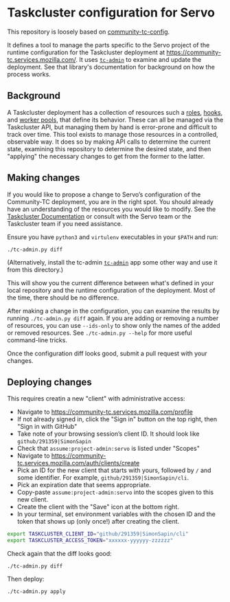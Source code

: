 # Taskcluster configuration for Servo

This repository is loosely based on
[community-tc-config](https://github.com/mozilla/community-tc-config).

It defines a tool to manage the parts specific to the Servo project of the runtime configuration
for the Taskcluster deployment at https://community-tc.services.mozilla.com/.
It uses [`tc-admin`](https://github.com/taskcluster/tc-admin) to examine and update the deployment.
See that library's documentation for background on how the process works.


## Background

A Taskcluster deployment has a collection of resources such a
[roles](https://community-tc.services.mozilla.com/docs/manual/design/apis/hawk/roles),
[hooks](https://community-tc.services.mozilla.com/docs/reference/core/hooks), and
[worker pools](https://community-tc.services.mozilla.com/docs/reference/core/worker-manager),
that define its behavior.
These can all be managed via the Taskcluster API,
but managing them by hand is error-prone and difficult to track over time.
This tool exists to manage those resources in a controlled, observable way.
It does so by making API calls to determine the current state,
examining this repository to determine the desired state,
and then "applying" the necessary changes to get from the former to the latter.


## Making changes

If you would like to propose a change to Servo’s configuration of the Community-TC deployment,
you are in the right spot.
You should already have an understanding of the resources you would like to modify.
See the [Taskcluster Documentation](https://community-tc.services.mozilla.com/docs)
or consult with the Servo team or the Taskcluster team if you need assistance.

Ensure you have `python3` and `virtulenv` executables in your `$PATH` and run:

```
./tc-admin.py diff
```

(Alternatively,
install the tc-admin [`tc-admin`](https://github.com/taskcluster/tc-admin) app some other way
and use it from this directory.)

This will show you the current difference between what's defined in your local repository
and the runtime configuration of the deployment.
Most of the time, there should be no difference.

After making a change in the configuration,
you can examine the results by running `./tc-admin.py diff` again.
If you are adding or removing a number of resources,
you can use `--ids-only` to show only the names of the added or removed resources.
See `./tc-admin.py --help` for more useful command-line tricks.

Once the configuration diff looks good, submit a pull request with your changes.


## Deploying changes

This requires creatin a new "client" with administrative access:

* Navigate to https://community-tc.services.mozilla.com/profile
* If not already signed in, click the "Sign in" button on the top right, then "Sign in with GitHub"
* Take note of your browsing session’s client ID. It should look like `github/291359|SimonSapin`
* Check that `assume:project-admin:servo` is listed under "Scopes"
* Navigate to https://community-tc.services.mozilla.com/auth/clients/create
* Pick an ID for the new client that starts with yours, followed by `/` and some identifier.
  For example, `github/291359|SimonSapin/cli`.
* Pick an expiration date that seems appropriate.
* Copy-paste `assume:project-admin:servo` into the scopes given to this new client.
* Create the client with the "Save" icon at the bottom right.
* In your terminal, set environment variables with the chosen ID
  and the token that shows up (only once!) after creating the client.

```sh
export TASKCLUSTER_CLIENT_ID="github/291359|SimonSapin/cli"
export TASKCLUSTER_ACCESS_TOKEN="xxxxxx-yyyyyy-zzzzzz"
```

Check again that the diff looks good:

```
./tc-admin.py diff
```

Then deploy:

```
./tc-admin.py apply
```
